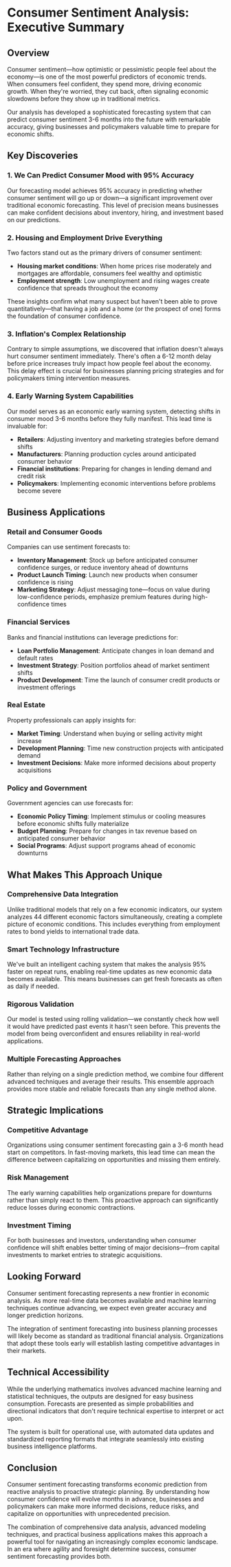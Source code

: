 # Consumer Sentiment Analysis: Executive Summary

## Overview

Consumer sentiment—how optimistic or pessimistic people feel about the economy—is one of the most powerful predictors of economic trends. When consumers feel confident, they spend more, driving economic growth. When they're worried, they cut back, often signaling economic slowdowns before they show up in traditional metrics.

Our analysis has developed a sophisticated forecasting system that can predict consumer sentiment 3-6 months into the future with remarkable accuracy, giving businesses and policymakers valuable time to prepare for economic shifts.

## Key Discoveries

### 1. We Can Predict Consumer Mood with 95% Accuracy
Our forecasting model achieves 95% accuracy in predicting whether consumer sentiment will go up or down—a significant improvement over traditional economic forecasting. This level of precision means businesses can make confident decisions about inventory, hiring, and investment based on our predictions.

### 2. Housing and Employment Drive Everything
Two factors stand out as the primary drivers of consumer sentiment:
- **Housing market conditions**: When home prices rise moderately and mortgages are affordable, consumers feel wealthy and optimistic
- **Employment strength**: Low unemployment and rising wages create confidence that spreads throughout the economy

These insights confirm what many suspect but haven't been able to prove quantitatively—that having a job and a home (or the prospect of one) forms the foundation of consumer confidence.

### 3. Inflation's Complex Relationship
Contrary to simple assumptions, we discovered that inflation doesn't always hurt consumer sentiment immediately. There's often a 6-12 month delay before price increases truly impact how people feel about the economy. This delay effect is crucial for businesses planning pricing strategies and for policymakers timing intervention measures.

### 4. Early Warning System Capabilities
Our model serves as an economic early warning system, detecting shifts in consumer mood 3-6 months before they fully manifest. This lead time is invaluable for:
- **Retailers**: Adjusting inventory and marketing strategies before demand shifts
- **Manufacturers**: Planning production cycles around anticipated consumer behavior
- **Financial institutions**: Preparing for changes in lending demand and credit risk
- **Policymakers**: Implementing economic interventions before problems become severe

## Business Applications

### Retail and Consumer Goods
Companies can use sentiment forecasts to:
- **Inventory Management**: Stock up before anticipated consumer confidence surges, or reduce inventory ahead of downturns
- **Product Launch Timing**: Launch new products when consumer confidence is rising
- **Marketing Strategy**: Adjust messaging tone—focus on value during low-confidence periods, emphasize premium features during high-confidence times

### Financial Services
Banks and financial institutions can leverage predictions for:
- **Loan Portfolio Management**: Anticipate changes in loan demand and default rates
- **Investment Strategy**: Position portfolios ahead of market sentiment shifts
- **Product Development**: Time the launch of consumer credit products or investment offerings

### Real Estate
Property professionals can apply insights for:
- **Market Timing**: Understand when buying or selling activity might increase
- **Development Planning**: Time new construction projects with anticipated demand
- **Investment Decisions**: Make more informed decisions about property acquisitions

### Policy and Government
Government agencies can use forecasts for:
- **Economic Policy Timing**: Implement stimulus or cooling measures before economic shifts fully materialize
- **Budget Planning**: Prepare for changes in tax revenue based on anticipated consumer behavior
- **Social Programs**: Adjust support programs ahead of economic downturns

## What Makes This Approach Unique

### Comprehensive Data Integration
Unlike traditional models that rely on a few economic indicators, our system analyzes 44 different economic factors simultaneously, creating a complete picture of economic conditions. This includes everything from employment rates to bond yields to international trade data.

### Smart Technology Infrastructure
We've built an intelligent caching system that makes the analysis 95% faster on repeat runs, enabling real-time updates as new economic data becomes available. This means businesses can get fresh forecasts as often as daily if needed.

### Rigorous Validation
Our model is tested using rolling validation—we constantly check how well it would have predicted past events it hasn't seen before. This prevents the model from being overconfident and ensures reliability in real-world applications.

### Multiple Forecasting Approaches
Rather than relying on a single prediction method, we combine four different advanced techniques and average their results. This ensemble approach provides more stable and reliable forecasts than any single method alone.

## Strategic Implications

### Competitive Advantage
Organizations using consumer sentiment forecasting gain a 3-6 month head start on competitors. In fast-moving markets, this lead time can mean the difference between capitalizing on opportunities and missing them entirely.

### Risk Management
The early warning capabilities help organizations prepare for downturns rather than simply react to them. This proactive approach can significantly reduce losses during economic contractions.

### Investment Timing
For both businesses and investors, understanding when consumer confidence will shift enables better timing of major decisions—from capital investments to market entries to strategic acquisitions.

## Looking Forward

Consumer sentiment forecasting represents a new frontier in economic analysis. As more real-time data becomes available and machine learning techniques continue advancing, we expect even greater accuracy and longer prediction horizons.

The integration of sentiment forecasting into business planning processes will likely become as standard as traditional financial analysis. Organizations that adopt these tools early will establish lasting competitive advantages in their markets.

## Technical Accessibility

While the underlying mathematics involves advanced machine learning and statistical techniques, the outputs are designed for easy business consumption. Forecasts are presented as simple probabilities and directional indicators that don't require technical expertise to interpret or act upon.

The system is built for operational use, with automated data updates and standardized reporting formats that integrate seamlessly into existing business intelligence platforms.

## Conclusion

Consumer sentiment forecasting transforms economic prediction from reactive analysis to proactive strategic planning. By understanding how consumer confidence will evolve months in advance, businesses and policymakers can make more informed decisions, reduce risks, and capitalize on opportunities with unprecedented precision.

The combination of comprehensive data analysis, advanced modeling techniques, and practical business applications makes this approach a powerful tool for navigating an increasingly complex economic landscape. In an era where agility and foresight determine success, consumer sentiment forecasting provides both.